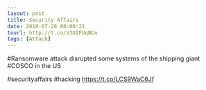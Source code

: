 ```yaml
---
layout: post
title: Security Affairs
date: 2018-07-26 00:00:21
tourl: http://t.co/V3OIFUqNCm
tags: [Attack]
---
```

#Ransomware attack disrupted some systems of the shipping giant #COSCO in the US

#securityaffairs #hacking https://t.co/LCS9WaC6Jf